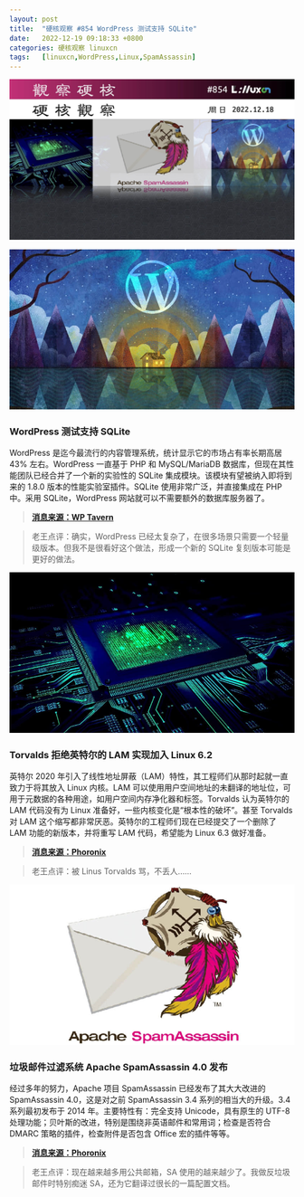 ```yaml
---
layout: post
title:	"硬核观察 #854 WordPress 测试支持 SQLite"
date:	2022-12-19 09:18:33 +0800 
categories:	硬核观察 linuxcn 
tags:	[linuxcn,WordPress,Linux,SpamAssassin]
---
```



![](/Asserts/Images/album/202212/18/104253mxtfc3o4cuquf3oo.jpg)


![](/Asserts/Images/album/202212/18/104300dci8aiuuetvucvvc.jpg)


### WordPress 测试支持 SQLite


WordPress 是迄今最流行的内容管理系统，统计显示它的市场占有率长期高居 43% 左右。WordPress 一直基于 PHP 和 MySQL/MariaDB 数据库，但现在其性能团队已经合并了一个新的实验性的 SQLite 集成模块。该模块有望被纳入即将到来的 1.8.0 版本的性能实验室插件。SQLite 使用非常广泛，并直接集成在 PHP 中。采用 SQLite，WordPress 网站就可以不需要额外的数据库服务器了。



> 
> **[消息来源：WP Tavern](https://wptavern.com/performance-lab-plugin-to-add-new-experimental-sqlite-integration-module-in-upcoming-1-8-0-release)**
> 
> 
> 



> 
> 老王点评：确实，WordPress 已经太复杂了，在很多场景只需要一个轻量级版本。但我不是很看好这个做法，形成一个新的 SQLite 复刻版本可能是更好的做法。
> 
> 
> 


![](/Asserts/Images/album/202212/18/104313kr4ofewfvwkgo99x.jpg)


### Torvalds 拒绝英特尔的 LAM 实现加入 Linux 6.2


英特尔 2020 年引入了线性地址屏蔽（LAM）特性，其工程师们从那时起就一直致力于将其放入 Linux 内核。LAM 可以使用用户空间地址的未翻译的地址位，可用于元数据的各种用途，如用户空间内存净化器和标签。Torvalds 认为英特尔的 LAM 代码没有为 Linux 准备好，一些内核变化是“根本性的破坏”。甚至 Torvalds 对 LAM 这个缩写都非常厌恶。英特尔的工程师们现在已经提交了一个删除了 LAM 功能的新版本，并将重写 LAM 代码，希望能为 Linux 6.3 做好准备。



> 
> **[消息来源：Phoronix](https://www.phoronix.com/news/Torvalds-Bashes-Intel-LAM)**
> 
> 
> 



> 
> 老王点评：被 Linus Torvalds 骂，不丢人……
> 
> 
> 


![](/Asserts/Images/album/202212/18/104340wjnx00z00kq309kq.jpg)


### 垃圾邮件过滤系统 Apache SpamAssassin 4.0 发布


经过多年的努力，Apache 项目 SpamAssassin 已经发布了其大大改进的 SpamAssassin 4.0，这是对之前 SpamAssassin 3.4 系列的相当大的升级。3.4 系列最初发布于 2014 年。主要特性有：完全支持 Unicode，具有原生的 UTF-8 处理功能；贝叶斯的改进，特别是围绕非英语邮件和常用词；检查是否符合 DMARC 策略的插件，检查附件是否包含 Office 宏的插件等等。



> 
> **[消息来源：Phoronix](https://www.phoronix.com/news/Apache-SpamAssassin-4.0)**
> 
> 
> 



> 
> 老王点评：现在越来越多用公共邮箱，SA 使用的越来越少了。我做反垃圾邮件时特别痴迷 SA，还为它翻译过很长的一篇配置文档。
> 
> 
>
